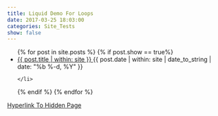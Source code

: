```yaml
---
title: Liquid Demo For Loops
date: 2017-03-25 18:03:00
categories: Site_Tests
show: false
---
```



<ul>
{% for post in site.posts %}
  {% if post.show == true%}
    <li>
        <a href="{{ site.baseurl | within: site}}{{post.url | within: site}}">
          {{ post.title | within: site }}
        </a>
        <time class="pull-right post-list">
          {{ post.date | within: site | date_to_string | date: "%b %-d, %Y"  }}
        </time>

    </li>
  {% endif %}
{% endfor %}
</ul>

<a href="LiquidTestDemo.html">Hyperlink To Hidden Page</a>

